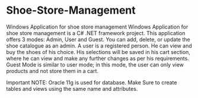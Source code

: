 # Shoe-Store-Management
Windows Application for shoe store management
Windows Application for shoe store management is a C# .NET framework project. This application offers 3 modes: Admin, User and Guest. You can add, delete, or update the shoe catalogue as an admin. A user is a registered person. He can view and buy the shoes of his choice. His selections will be saved in his cart section, where he can view and make any further changes as per his requirements. Guest Mode is similar to user mode; in this mode, the user can only view products and not store them in a cart.

Important NOTE: Oracle 11g is used for database. Make Sure to create tables and views using the same name and attributes.
